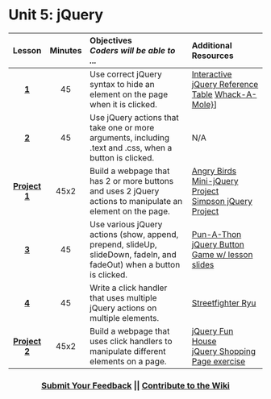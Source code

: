 # Unit 5: jQuery







|Lesson|Minutes|Objectives <br> *Coders will be able to ...*|Additional Resources|
|:-------:|:-------:|:-------|:-------|
|[**1**](https://drive.google.com/open?id=1tRXdUHVdDcS4CuV7VzCzN8tVX90YOCC67ZLIJvxT4O4)|45| Use correct jQuery syntax to hide an element on the page when it is clicked. |[Interactive jQuery Reference Table](https://popcode.org/?snapshot=d5af617f-c1a1-45dd-a69f-5ca87da21637) [Whack-A-Mole}](https://popcode.org/?snapshot=9851a89e-12ee-43a6-86dd-07d8dfb7d0d0)]|
|[**2**](https://docs.google.com/presentation/d/1Ywj67R1bu14RfhZBf0NDPBamBGyeVo1dbWMrw2-jc1g/edit?usp=sharing)|45| Use jQuery actions that take one or more arguments, including .text and .css, when a button is clicked. |N/A|
|[**Project 1**](https://docs.google.com/presentation/d/1JAyBhH1gSlzQdKq7DA-BX0b8Jg8EY5E0_9lJE8fBuuA/edit?usp=sharing)|45x2|Build a webpage that has 2 or more buttons and uses 2 jQuery actions to manipulate an element on the page.|[Angry Birds Mini-jQuery Project](https://popcode.org/?gist=9733eb74379188b0a8ebf968f29337a9)<br>[Simpson jQuery Project](https://docs.google.com/presentation/d/1Sb_NK1P2NxphWXwc3glcTY0f6Ee0O_gOfnGBgcMvk9k/edit#slide=id.g193894fb05_0_58)|
|[**3**](https://docs.google.com/presentation/d/1y7mBDWi5xHiilSIlMS5-D9NpNbpPtJue1xCjPtmMNgc/edit?usp=sharing)|45| Use various jQuery actions (show, append, prepend, slideUp, slideDown, fadeIn, and fadeOut) when a button is clicked. |[Pun-A-Thon](https://github.com/ScriptEdcurriculum/curriculum2016/tree/master/year1/units/unit5/projects/project1)<br>[jQuery Button Game w/ lesson slides](https://docs.google.com/presentation/d/1CqWPYkYURA_7NAHj_7Oy-02ipjZcGXGFuLaEBfth_2g/edit?usp=sharing)|
|[**4**](https://docs.google.com/presentation/d/18LKjGzcOL1K7lYr6iGNWin6Px7IcjaHa54GOkR234Z4/edit?usp=sharing)|45| Write a click handler that uses multiple jQuery actions on multiple elements.  |[Streetfighter Ryu](https://popcode.org/?snapshot=8ce0f905-a3c9-4fbc-a7e8-77843e038557)|
|[**Project 2**](https://docs.google.com/presentation/d/1_G7KbZGlX1JZkxnYAt7kKJLHMb2EqStCLn2ctrrsE7c/edit?usp=sharing)|45x2|Build a webpage that uses click handlers to manipulate different elements on a page.|[jQuery Fun House](https://github.com/ScriptEdcurriculum/curriculum2016/tree/master/year1/units/unit5/projects/project2)<br>[jQuery Shopping Page exercise](https://docs.google.com/presentation/d/1MvGB-zKLNpacOVwlU1URWbS6K_6buSvUW1__e_0Floc/edit#slide=id.g12ee5b58a7_0_5)|



 <h3 align="center"><a href="https://docs.google.com/forms/d/e/1FAIpQLSfx0wkLyw_jSOhWR2yY8GTR8TV2NXYZc40us7aPHnl9bO6WAQ/viewform">Submit Your Feedback</a> || <a href="https://github.com/ScriptEdcurriculum/curriculum17-18/wiki/1.-Foundations#unit-5-jquery">Contribute to the Wiki</a></h3> 

